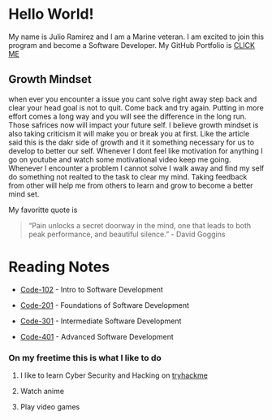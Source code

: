 # Hello World!

My name is Julio Ramirez and I am a Marine veteran. I am excited to join this program and become a Software Developer. My GitHub Portfolio is [CLICK ME](https://github.com/rzvdev1)

## Growth Mindset

when ever you encounter a issue you cant solve right away step back and clear your head goal is not to quit. Come back and try again.
Putting in more effort comes a long way and you will see the difference in the long run. Those safrices now will impact your future self.
I believe growth mindset is also taking criticism it will make you or break you at first. Like the article said this is the dakr side of growth and it it something necessary for us to develop to better our self.
Whenever I dont feel like motivation for anything I go on youtube and watch some motivational video keep me going.
Whenever I encounter a problem I cannot solve I walk away and find my self do something not realted to the task to clear my mind.
Taking feedback from other will help me from others to learn and grow to become a better mind set.

My favoritte quote is

> “Pain unlocks a secret doorway in the mind, one that leads to both peak performance, and beautiful silence.” - David Goggins

# Reading Notes

- [Code-102](./code-102/reading-notes-1.md) - Intro to Software Development

- [Code-201](https://rzvdev1.github.io/reading-notes/code-201/) - Foundations of Software Development

- [Code-301](https://rzvdev1.github.io/reading-notes/code-102/) - Intermediate Software Development

- [Code-401](https://rzvdev1.github.io/reading-notes/code-102/) - Advanced Software Development

### On my freetime this is what I like to do

1. I like to learn Cyber Security and Hacking on [tryhackme](https://tryhackme.com/)

2. Watch anime

3. Play video games
